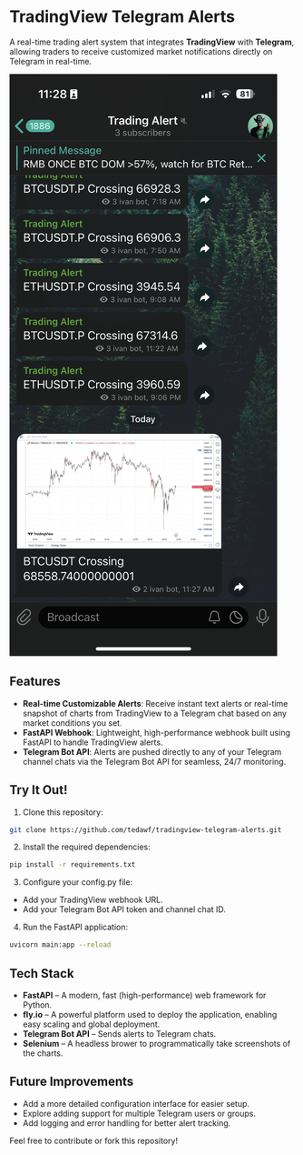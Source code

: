 # TradingView Telegram Alerts

A real-time trading alert system that integrates **TradingView** with **Telegram**, allowing traders to receive customized market notifications directly on Telegram in real-time.

![Mobile screenshot](demo.png)

## Features

- **Real-time Customizable Alerts**: Receive instant text alerts or real-time snapshot of charts from TradingView to a Telegram chat based on any market conditions you set.
- **FastAPI Webhook**: Lightweight, high-performance webhook built using FastAPI to handle TradingView alerts.
- **Telegram Bot API**: Alerts are pushed directly to any of your Telegram channel chats via the Telegram Bot API for seamless, 24/7 monitoring.

## Try It Out!

1. Clone this repository:

```bash
git clone https://github.com/tedawf/tradingview-telegram-alerts.git
```

2. Install the required dependencies:

```bash
pip install -r requirements.txt
```

3. Configure your config.py file:

- Add your TradingView webhook URL.
- Add your Telegram Bot API token and channel chat ID.

4. Run the FastAPI application:

```bash
uvicorn main:app --reload
```

## Tech Stack

- **FastAPI** – A modern, fast (high-performance) web framework for Python.
- **fly.io** – A powerful platform used to deploy the application, enabling easy scaling and global deployment.
- **Telegram Bot API** – Sends alerts to Telegram chats.
- **Selenium** – A headless brower to programmatically take screenshots of the charts.

## Future Improvements

- Add a more detailed configuration interface for easier setup.
- Explore adding support for multiple Telegram users or groups.
- Add logging and error handling for better alert tracking.

Feel free to contribute or fork this repository!
